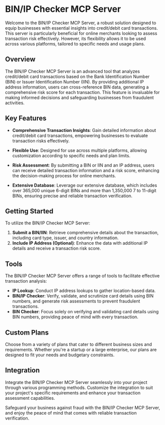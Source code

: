 # BIN/IP Checker MCP Server

Welcome to the BIN/IP Checker MCP Server, a robust solution designed to equip businesses with essential insights into credit/debit card transactions. This server is particularly beneficial for online merchants looking to assess transaction risk effectively. However, its flexibility allows it to be used across various platforms, tailored to specific needs and usage plans.

## Overview

The BIN/IP Checker MCP Server is an advanced tool that analyzes credit/debit card transactions based on the Bank Identification Number (BIN) or Issuer Identification Number (IIN). By providing additional IP address information, users can cross-reference BIN data, generating a comprehensive risk score for each transaction. This feature is invaluable for making informed decisions and safeguarding businesses from fraudulent activities.

## Key Features

- **Comprehensive Transaction Insights**: Gain detailed information about credit/debit card transactions, empowering businesses to evaluate transaction risks effectively.
  
- **Flexible Use**: Designed for use across multiple platforms, allowing customization according to specific needs and plan limits.

- **Risk Assessment**: By submitting a BIN or IIN and an IP address, users can receive detailed transaction information and a risk score, enhancing the decision-making process for online merchants.

- **Extensive Database**: Leverage our extensive database, which includes over 365,000 unique 6-digit BINs and more than 1,350,000 7 to 11-digit BINs, ensuring precise and reliable transaction verification.

## Getting Started

To utilize the BIN/IP Checker MCP Server:

1. **Submit a BIN/IIN**: Retrieve comprehensive details about the transaction, including card type, issuer, and country information.
2. **Include IP Address (Optional)**: Enhance the data with additional IP details and receive a transaction risk score.

## Tools

The BIN/IP Checker MCP Server offers a range of tools to facilitate effective transaction analysis:

- **IP Lookup**: Conduct IP address lookups to gather location-based data.
- **BIN/IP Checker**: Verify, validate, and scrutinize card details using BIN numbers, and generate risk assessments to prevent fraudulent transactions.
- **BIN Checker**: Focus solely on verifying and validating card details using BIN numbers, providing peace of mind with every transaction.

## Custom Plans

Choose from a variety of plans that cater to different business sizes and requirements. Whether you're a startup or a large enterprise, our plans are designed to fit your needs and budgetary constraints.

## Integration

Integrate the BIN/IP Checker MCP Server seamlessly into your project through various programming methods. Customize the integration to suit your project's specific requirements and enhance your transaction assessment capabilities.

Safeguard your business against fraud with the BIN/IP Checker MCP Server, and enjoy the peace of mind that comes with reliable transaction verification.